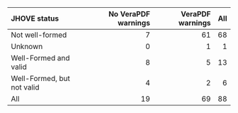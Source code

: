 | JHOVE status               |   No VeraPDF warnings |   VeraPDF warnings |   All |
|:---------------------------|----------------------:|-------------------:|------:|
| Not well-formed            |                     7 |                 61 |    68 |
| Unknown                    |                     0 |                  1 |     1 |
| Well-Formed and valid      |                     8 |                  5 |    13 |
| Well-Formed, but not valid |                     4 |                  2 |     6 |
| All                        |                    19 |                 69 |    88 |
